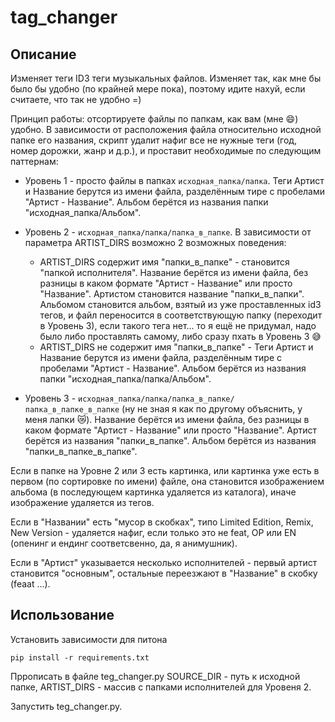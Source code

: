 # tag_changer

## Описание

Изменяет теги ID3 теги музыкальных файлов. Изменяет так, как мне бы было бы удобно (по крайней мере пока), поэтому идите нахуй,
если считаете, что так не удобно =)

Принцип работы: отсортируете файлы по папкам, как вам (мне :smile:) удобно. В зависимости от расположения файла относительно исходной папке 
его названия, скрипт удалит нафиг все не нужные теги (год, номер дорожки, жанр и д.р.), и проставит необходимые по следующим паттернам:

- Уровень 1 - просто файлы в папках `исходная_папка/папка`. Теги Артист и Название берутся из имени файла, разделённым тире с  пробелами 
"Артист - Название". Альбом берётся из названия папки "исходная_папка/Альбом".

- Уровень 2 - `исходная_папка/папка/папка_в_папке`. В зависимости от параметра ARTIST_DIRS возможно 2 возможных поведения:
  - ARTIST_DIRS содержит имя "папки_в_папке" - становится "папкой исполнителя". Название берётся из имени файла, без разницы в каком формате
  "Артист - Название" или просто "Название". Артистом становится название "папки_в_папки". Альбомом становится альбом, взятый из уже проставленных id3
  тегов, и файл переносится в соответствующую папку (переходит в Уровень 3), если такого тега нет... то я ещё не придумал, надо было либо проставлять
  самому, либо сразу пхать в Уровень 3 :sweat_smile:
  - ARTIST_DIRS не содержит имя "папки_в_папке" - Теги Артист и Название берутся из имени файла, разделённым тире с  пробелами 
  "Артист - Название". Альбом берётся из названия папки "исходная_папка/папка/Альбом".

- Уровень 3 - `исходная_папка/папка/папка_в_папке/папка_в_папке_в_папке` (ну не зная я как по другому объяснить, у меня лапки :crying_cat_face:). Название
берётся из имени файла, без разницы в каком формате "Артист - Название" или просто "Название". Артист берётся из названия "папки_в_папке". Альбом берётся 
из названия "папки_в_папке_в_папке".

Если в папке на Уровне 2 или 3 есть картинка, или картинка уже есть в первом (по сортировке по имени) файле, она становится изображением альбома 
(в последующем картинка удаляется из каталога), иначе изображение удаляется из тегов.

Если в "Названии" есть "мусор в скобках", типо Limited Edition, Remix, New Version - удаляется нафиг, если только это не feat, OP или EN 
(опенинг и ендинг соответсвенно, да, я анимушник).

Если в "Артист" указывается несколько исполнителей - первый артист становится "основным", остальные переезжают в "Название" в скобку (feaat ...).

## Использование

Установить зависимости для питона

`pip install -r requirements.txt`

Пррописать в файле teg_changer.py SOURCE_DIR - путь к исходной папке, ARTIST_DIRS - массив с папками исполнителей для Уровеня 2.

Запустить teg_changer.py.
